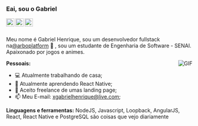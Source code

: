 ### Eai, sou o Gabriel

<a href="https://twitter.com/GabrielHTChan">
  <img align="left" alt="Twitter" width="22px" src="https://cdn.jsdelivr.net/npm/simple-icons@v3/icons/twitter.svg" />
</a>
<a href="https://www.linkedin.com/in/gabriel-henrique-tsubamoto-aa397a13b/">
  <img align="left" alt="LinkedIn" width="22px" src="https://cdn.jsdelivr.net/npm/simple-icons@v3/icons/linkedin.svg" />
</a>
<a href="https://www.twitch.tv/gabrielhtx">
  <img align="left" alt="Twitch" width="22px" src="https://cdn.jsdelivr.net/npm/simple-icons@v3/icons/twitch.svg" />
</a>


<br />
<br />

Meu nome é Gabriel Henrique, sou um desenvolvedor fullstack na[@arboplatform](https://github.com/arboplatform) 🚀 , sou um estudante de Engenharia de Software - SENAI. Apaixonado por jogos e animes.

  <img align="right" alt="GIF" src="https://blogdoiphone.com/wp-content/uploads/2020/02/97387022d579d0d9806c8c3e176434f7.gif" />
  
**Pessoais:**

- 💻 Atualmente trabalhando de casa;
- 🌱 Atualmente aprendendo React Native; 
- 👯 Aceito freelance de umas landing page;
- 📫 Meu E-mail: xgabrielhenrique@live.com;

**Linguagens e ferramentas:**
 NodeJS, Javascript, Loopback, AngularJS, React, React Native e PostgreSQL são coisas que vejo diariamente
###

